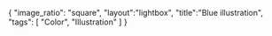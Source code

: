 {
"image_ratio": "square",
"layout":"lightbox",
"title":"Blue illustration",
 "tags": [
  "Color",
  "Illustration"
 ]
}